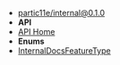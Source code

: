 - [partic11e/internal@0.1.0](../../ "partic11e/internal@0.1.0")
- **API**
- [API Home](../ "API - partic11e/internal@0.1.0")
- **Enums**
- [InternalDocsFeatureType](InternalDocsFeatureType "InternalDocsFeatureType - API - partic11e/internal@0.1.0")

